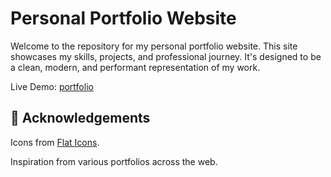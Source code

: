 # Personal Portfolio Website

Welcome to the repository for my personal portfolio website. This site showcases my skills, projects, and professional journey. It's designed to be a clean, modern, and performant representation of my work.

Live Demo: [portfolio](https://mayank-gupta-portfolio.web.app/)

## 🙏 Acknowledgements

Icons from [Flat Icons](https://www.flaticon.com/).

Inspiration from various portfolios across the web.